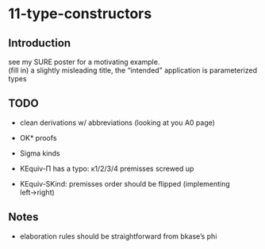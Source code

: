# 11-type-constructors

## Introduction

see my SURE poster for a motivating example.  
(fill in) a slightly misleading title, the “intended" application is
parameterized types

## TODO

-   clean derivations w/ abbreviations (looking at you A0 page)

-   OK\* proofs

-   Sigma kinds

-   KEquiv-Π has a typo: κ1/2/3/4 premisses screwed up

-   KEquiv-SKind: premisses order should be flipped (implementing
    left→right)

## Notes

-   elaboration rules should be straightforward from bkase’s phi
